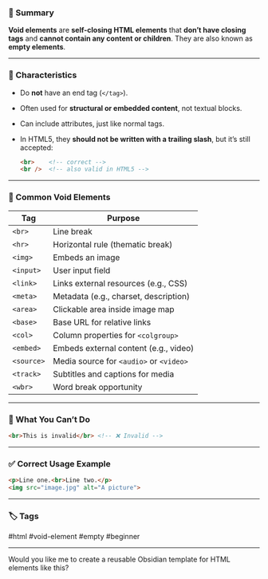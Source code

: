 
### 🧠 Summary

**Void elements** are **self-closing HTML elements** that **don’t have closing tags** and **cannot contain any content or children**. They are also known as **empty elements**.

---

### 📘 Characteristics

- Do **not** have an end tag (`</tag>`).
    
- Often used for **structural or embedded content**, not textual blocks.
    
- Can include attributes, just like normal tags.
    
- In HTML5, they **should not be written with a trailing slash**, but it’s still accepted:
    
    ```html
    <br>    <!-- correct -->
    <br />  <!-- also valid in HTML5 -->
    ```
    

---

### 🔩 Common Void Elements

|Tag|Purpose|
|---|---|
|`<br>`|Line break|
|`<hr>`|Horizontal rule (thematic break)|
|`<img>`|Embeds an image|
|`<input>`|User input field|
|`<link>`|Links external resources (e.g., CSS)|
|`<meta>`|Metadata (e.g., charset, description)|
|`<area>`|Clickable area inside image map|
|`<base>`|Base URL for relative links|
|`<col>`|Column properties for `<colgroup>`|
|`<embed>`|Embeds external content (e.g., video)|
|`<source>`|Media source for `<audio>` or `<video>`|
|`<track>`|Subtitles and captions for media|
|`<wbr>`|Word break opportunity|

---

### 🚫 What You Can’t Do

```html
<br>This is invalid</br> <!-- ❌ Invalid -->
```

---

### ✅ Correct Usage Example

```html
<p>Line one.<br>Line two.</p>
<img src="image.jpg" alt="A picture">
```

---

### 🏷️ Tags

#html #void-element #empty #beginner

---

Would you like me to create a reusable Obsidian template for HTML elements like this?